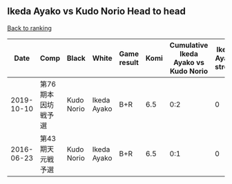 ## Ikeda Ayako vs Kudo Norio Head to head

[Back to ranking](../../index.md)




| **Date** | **Comp** | **Black** | **White** | **Game result** | **Komi** | **Cumulative Ikeda Ayako vs Kudo Norio** | **Ikeda Ayako streak** | **Kudo Norio streak** | 
| --- | --- | --- | --- | --- | --- | --- | --- | --- |
| 2019-10-10 | 第76期本因坊戦予選 | Kudo Norio | Ikeda Ayako | B+R | 6.5 | 0:2 | 0 | 2 | 
| 2016-06-23 | 第43期天元戦予選 | Kudo Norio | Ikeda Ayako | B+R | 6.5 | 0:1 | 0 | 1 |





